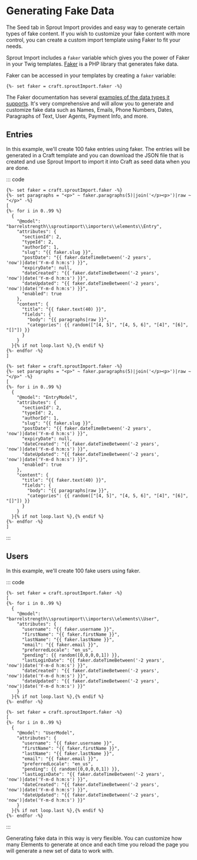 # Generating Fake Data

The Seed tab in Sprout Import provides and easy way to generate certain types of fake content. If you wish to customize your fake content with more control, you can create a custom import template using Faker to fit your needs.

Sprout Import includes a `faker` variable which gives you the power of Faker in your Twig templates. [Faker](https://github.com/fzaninotto/Faker) is a PHP library that generates fake data. 

Faker can be accessed in your templates by creating a `faker` variable:

``` twig
{%- set faker = craft.sproutImport.faker -%}
```

The Faker documentation has several [examples of the data types it supports](https://github.com/fzaninotto/Faker#formatters). It's very comprehensive and will allow you to generate and customize fake data such as Names, Emails, Phone Numbers, Dates, Paragraphs of Text, User Agents, Payment Info, and more.

## Entries

In this example, we'll create 100 fake entries using faker. The entries will be generated in a Craft template and you can download the JSON file that is created and use Sprout Import to import it into Craft as seed data when you are done. 

::: code

``` craft3
{%- set faker = craft.sproutImport.faker -%}
{%- set paragraphs = "<p>" ~ faker.paragraphs(5)|join('</p><p>')|raw ~ "</p>" -%}
[
{%- for i in 0..99 %}
  {
    "@model": "barrelstrength\\sproutimport\\importers\\elements\\Entry",
    "attributes": {
      "sectionId": 2,
      "typeId": 2,
      "authorId": 1,
      "slug": "{{ faker.slug }}",
      "postDate": "{{ faker.dateTimeBetween('-2 years', 'now')|date('Y-m-d h:m:s') }}",
      "expiryDate": null,
      "dateCreated": "{{ faker.dateTimeBetween('-2 years', 'now')|date('Y-m-d h:m:s') }}",
      "dateUpdated": "{{ faker.dateTimeBetween('-2 years', 'now')|date('Y-m-d h:m:s') }}",
      "enabled": true
    },
    "content": {
      "title": "{{ faker.text(40) }}",
      "fields": {
        "body": "{{ paragraphs|raw }}",
        "categories": {{ random(["[4, 5]", "[4, 5, 6]", "[4]", "[6]", "[]"]) }}
      }
    }
  }{% if not loop.last %},{% endif %}
{%- endfor -%}
]
```

``` craft2
{%- set faker = craft.sproutImport.faker -%}
{%- set paragraphs = "<p>" ~ faker.paragraphs(5)|join('</p><p>')|raw ~ "</p>" -%}
[
{%- for i in 0..99 %}
  {
    "@model": "EntryModel",
    "attributes": {
      "sectionId": 2,
      "typeId": 2,
      "authorId": 1,
      "slug": "{{ faker.slug }}",
      "postDate": "{{ faker.dateTimeBetween('-2 years', 'now')|date('Y-m-d h:m:s') }}",
      "expiryDate": null,
      "dateCreated": "{{ faker.dateTimeBetween('-2 years', 'now')|date('Y-m-d h:m:s') }}",
      "dateUpdated": "{{ faker.dateTimeBetween('-2 years', 'now')|date('Y-m-d h:m:s') }}",
      "enabled": true
    },
    "content": {
      "title": "{{ faker.text(40) }}",
      "fields": {
        "body": "{{ paragraphs|raw }}",
        "categories": {{ random(["[4, 5]", "[4, 5, 6]", "[4]", "[6]", "[]"]) }}
      }
    }
  }{% if not loop.last %},{% endif %}
{%- endfor -%}
]
```

:::

## Users

In this example, we'll create 100 fake users using faker. 

::: code

``` craft3
{%- set faker = craft.sproutImport.faker -%}
[
{%- for i in 0..99 %}
  {
    "@model": "barrelstrength\\sproutimport\\importers\\elements\\User",
    "attributes": {
      "username": "{{ faker.username }}",
      "firstName": "{{ faker.firstName }}",
      "lastName": "{{ faker.lastName }}",
      "email": "{{ faker.email }}",
      "preferredLocale": "en_us",
      "pending": {{ random([0,0,0,0,1]) }},
      "lastLoginDate": "{{ faker.dateTimeBetween('-2 years', 'now')|date('Y-m-d h:m:s') }}",
      "dateCreated": "{{ faker.dateTimeBetween('-2 years', 'now')|date('Y-m-d h:m:s') }}",
      "dateUpdated": "{{ faker.dateTimeBetween('-2 years', 'now')|date('Y-m-d h:m:s') }}"
    }
  }{% if not loop.last %},{% endif %}
{%- endfor -%}
```

``` craft2
{%- set faker = craft.sproutImport.faker -%}
[
{%- for i in 0..99 %}
  {
    "@model": "UserModel",
    "attributes": {
      "username": "{{ faker.username }}",
      "firstName": "{{ faker.firstName }}",
      "lastName": "{{ faker.lastName }}",
      "email": "{{ faker.email }}",
      "preferredLocale": "en_us",
      "pending": {{ random([0,0,0,0,1]) }},
      "lastLoginDate": "{{ faker.dateTimeBetween('-2 years', 'now')|date('Y-m-d h:m:s') }}",
      "dateCreated": "{{ faker.dateTimeBetween('-2 years', 'now')|date('Y-m-d h:m:s') }}",
      "dateUpdated": "{{ faker.dateTimeBetween('-2 years', 'now')|date('Y-m-d h:m:s') }}"
    }
  }{% if not loop.last %},{% endif %}
{%- endfor -%}
```
:::

Generating fake data in this way is very flexible. You can customize how many Elements to generate at once and each time you reload the page you will generate a new set of data to work with.